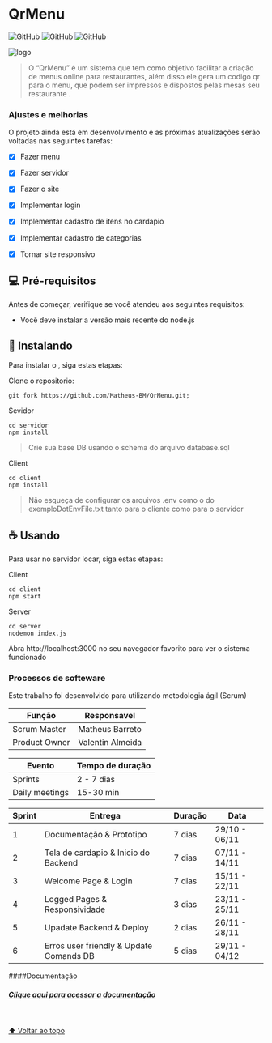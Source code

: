 # QrMenu


![GitHub](https://img.shields.io/badge/React-20232A?style=for-the-badge&logo=react&logoColor=61DAFB)
![GitHub](https://img.shields.io/badge/Node.js-43853D?style=for-the-badge&logo=node.js&logoColor=white)
![GitHub](https://img.shields.io/badge/PostgreSQL-316192?style=for-the-badge&logo=postgresql&logoColor=white)

<img src="https://i.imgur.com/7smKLTx.png" alt="logo">

>O “QrMenu” é um sistema que tem como objetivo facilitar a criação de menus online para restaurantes, além disso ele gera um codigo qr para o menu, que podem ser impressos e dispostos pelas mesas seu restaurante  .


### Ajustes e melhorias

O projeto ainda está em desenvolvimento e as próximas atualizações serão voltadas nas seguintes tarefas:

- [x] Fazer menu
- [x] Fazer servidor
- [x] Fazer o site 
- [x] Implementar login 
- [x] Implementar cadastro de itens no cardapio
- [x] Implementar cadastro de categorias
- [x] Tornar site responsivo


## 💻 Pré-requisitos

Antes de começar, verifique se você atendeu aos seguintes requisitos:

* Você deve instalar a versão mais recente do node.js

## 🚀 Instalando <QrMenu>

Para instalar o <QrMenu>, siga estas etapas:

Clone o repositorio:
```
git fork https://github.com/Matheus-BM/QrMenu.git;
```
Sevidor
```
cd servidor 
npm install
````
> Crie sua base DB usando o schema do arquivo database.sql

Client
```
cd client
npm install
```
> Não esqueça de configurar os arquivos .env como o do exemploDotEnvFile.txt tanto para o cliente como para o servidor



## ☕ Usando <QrMenu>

Para usar <QrMenu> no servidor locar, siga estas etapas:

Client 
```
cd client
npm start
```
Server
```
cd server
nodemon index.js
```

Abra http://localhost:3000 no seu navegador favorito para ver o sistema funcionado

### Processos de softeware

Este trabalho foi desenvolvido para utilizando metodologia ágil (Scrum)


|Função | Responsavel |
|---------|-----------|
|Scrum Master| Matheus Barreto|
|Product Owner | Valentin Almeida|

|Evento |  Tempo de duração  |
|-------------------  |---|
| Sprints | 2 - 7 dias  |
| Daily meetings      | 15-30 min |  
 


|Sprint |  Entrega  | Duração | Data |
|-------------------  |---|-|-|
| 1 | Documentação & Prototipo | 7 dias| 29/10 -  06/11
|2| Tela de cardapio & Inicio do Backend | 7 dias | 07/11 - 14/11 
|3| Welcome Page & Login | 7 dias | 15/11 - 22/11
|4| Logged Pages &  Responsividade |3 dias|23/11 - 25/11
|5| Upadate Backend & Deploy | 2 dias | 26/11 - 28/11
|6| Erros user friendly & Update Comands DB | 5 dias | 29/11 - 04/12

####Documentação

<a href="https://docs.google.com/document/d/1nky51gvmiKfOviM7aJ-4t8-pkIkSi83tqGLuthtKJ6A/edit"><h5>Clique aqui para acessar a documentação</h5></a>


<br>

[⬆ Voltar ao topo](#QrMenu)<br> 
